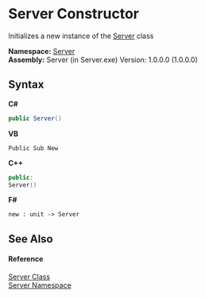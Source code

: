 # Server Constructor 
 

Initializes a new instance of the <a href="5999b792-e710-3c19-d9ed-4af250206c90">Server</a> class

**Namespace:**&nbsp;<a href="01fb5fc4-553e-1341-981f-f7b97fb52f82">Server</a><br />**Assembly:**&nbsp;Server (in Server.exe) Version: 1.0.0.0 (1.0.0.0)

## Syntax

**C#**<br />
``` C#
public Server()
```

**VB**<br />
``` VB
Public Sub New
```

**C++**<br />
``` C++
public:
Server()
```

**F#**<br />
``` F#
new : unit -> Server
```


## See Also


#### Reference
<a href="5999b792-e710-3c19-d9ed-4af250206c90">Server Class</a><br /><a href="01fb5fc4-553e-1341-981f-f7b97fb52f82">Server Namespace</a><br />